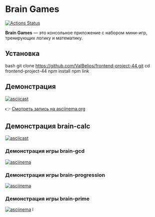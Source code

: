 # Brain Games

[![Actions Status](https://github.com/ValBelios/frontend-project-44/workflows/hexlet-check/badge.svg)](https://github.com/ValBelios/frontend-project-44/actions)

**Brain Games** — это консольное приложение с набором мини-игр, тренирующих логику и математику.

## Установка

bash
git clone https://github.com/ValBelios/frontend-project-44.git
cd frontend-project-44
npm install
npm link

## Демонстрация

[![asciicast](https://asciinema.org/a/WqXVx20ZSIXbW45FJak3BLUUv.svg)](https://asciinema.org/a/WqXVx20ZSIXbW45FJak3BLUUv)

👉 [Смотреть запись на asciinema.org](https://asciinema.org/a/WqXVx20ZSIXbW45FJak3BLUUv)

## Демонстрация brain-calc

[![asciicast](https://asciinema.org/a/8QmjHtUjNIhMnNQyfoNt9LNsg.svg)](https://asciinema.org/a/8QmjHtUjNIhMnNQyfoNt9LNsg)


### Демонстрация игры brain-gcd
[![asciinema](https://asciinema.org/a/NgsN8sIAtJihqejvM4voFgjJn.svg)](https://asciinema.org/a/NgsN8sIAtJihqejvM4voFgjJn)

### Демонстрация игры brain-progression
[![asciinema](https://asciinema.org/a/3NYVLCINIbrPFNJzMQAuXY9bw.svg)](https://asciinema.org/a/3NYVLCINIbrPFNJzMQAuXY9bw)


### Демонстрация игры brain-prime

[![asciinema](https://asciinema.org/a/Jqj5taaiTyX7nABqKdB0WnrkF.svg)](https://asciinema.org/a/Jqj5taaiTyX7nABqKdB0WnrkF)
l

